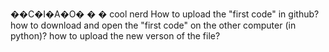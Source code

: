 ��C�I�A�O�
�
�
cool
nerd
How to upload the "first code" in github?
how to download and open the "first code" on the other computer (in python)?
how to upload the new verson of the file?
